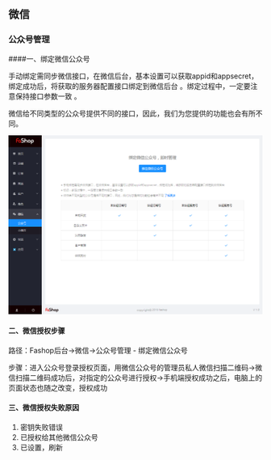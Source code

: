 ## 微信 

### 公众号管理

####一、绑定微信公众号

手动绑定需同步微信接口，在微信后台，基本设置可以获取appid和appsecret，绑定成功后，将获取的服务器配置接口绑定到微信后台 。绑定过程中，一定要注意保持接口参数一致 。

微信给不同类型的公众号提供不同的接口，因此，我们为您提供的功能也会有所不同。

![](./images/huang_wechat_Binding.png)

#### 二、微信授权步骤

路径：Fashop后台→微信→公众号管理 - 绑定微信公众号

步骤：进入公众号登录授权页面，用微信公众号的管理员私人微信扫描二维码→微信扫描二维码成功后，对指定的公众号进行授权→手机端授权成功之后，电脑上的页面状态也随之改变，授权成功 

#### 三、微信授权失败原因

1. 密钥失败错误
2. 已授权给其他微信公众号
3. 已设置，刷新

